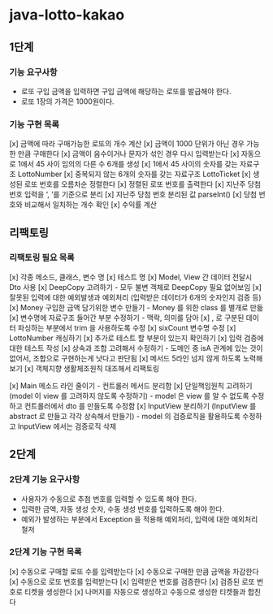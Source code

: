 # java-lotto-kakao

## 1단계

### 기능 요구사항

- 로또 구입 금액을 입력하면 구입 금액에 해당하는 로또를 발급해야 한다.
- 로또 1장의 가격은 1000원이다.

### 기능 구현 목록

[x] 금액에 따라 구매가능한 로또의 개수 계산
[x] 금액이 1000 단위가 아닌 경우 가능한 만큼 구매한다
[x] 금액이 음수이거나 문자가 섞인 경우 다시 입력받는다
[x] 자동으로 1에서 45 사이 임의의 다른 수 6개를 생성
[x] 1에서 45 사이의 숫자를 갖는 자료구조 LottoNumber
[x] 중복되지 않는 6개의 숫자를 갖는 자료구조 LottoTicket
[x] 생성된 로또 번호를 오름차순 정렬한다
[x] 정렬된 로또 번호를 출력한다
[x] 지난주 당첨 번호 입력을 ‘, ’를 기준으로 분리
[x] 지난주 당첨 번호 분리된 값 parseInt()
[x] 당첨 번호와 비교해서 일치하는 개수 확인
[x] 수익률 계산


## 리팩토링

### 리팩토링 필요 목록
[x] 각종 메소드, 클래스, 변수 명
[x] 테스트 명
[x] Model, View 간 데이터 전달시 Dto 사용
[x] DeepCopy 고려하기 - 모두 불변 객체로 DeepCopy 필요 없어보임 
[x] 잘못된 입력에 대한 예외발생과 예외처리 (입력받은 데이터가 6개의 숫자인지 검증 등)
[x] Money 구입한 금액 담기위한 변수 만들기 - Money 를 위한 class 를 별개로 만듦
[x] 변수명에 자료구조 들어간 부분 수정하기 - 맥락, 의미를 담아
[x] , 로 구분된 데이터 파싱하는 부분에서 trim 을 사용하도록 수정
[x] sixCount 변수명 수정
[x] LottoNumber 캐싱하기
[x] 추가로 테스트 할 부분이 있는지 확인하기
[x] 입력 검증에 대한 테스트 작성
[x] 상속과 조합 고려해서 수정하기 - 도메인 중 isA 관계에 있는 것이 없어서, 조합으로 구현하는게 낫다고 판단됨
[x] 메서드 5라인 넘지 않게 하도록 노력해보기
[x] 객체지향 생활체조원칙 대조해서 리팩토링

[x] Main 메소드 라인 줄이기 - 컨트롤러 메서드 분리함
[x] 단일책임원칙 고려하기 (model 이 view 를 고려하지 않도록 수정하기) - model 은 view 를 알 수 없도록 수정하고 컨트롤러에서 dto 를 만들도록 수정함
[x] InputView 분리하기 (InputView 를 abstract 로 만들고 각각 상속해서 만들기) - model 의 검증로직을 활용하도록 수정하고 InputView 에서는 검증로직 삭제 


## 2단계

### 2단계 기능 요구사항
- 사용자가 수동으로 추첨 번호를 입력할 수 있도록 해야 한다.
- 입력한 금액, 자동 생성 숫자, 수동 생성 번호를 입력하도록 해야 한다.
- 예외가 발생하는 부분에서 Exception 을 적용해 예외처리, 입력에 대한 예외처리 철저

### 2단계 기능 구현 목록
[x] 수동으로 구매할 로또 수를 입력받는다
[x] 수동으로 구매한 만큼 금액을 차감한다
[x] 수동으로 로또 번호를 입력받는다
[x] 입력받은 번호를 검증한다
[x] 검증된 로또 번호로 티켓을 생성한다
[x] 나머지를 자동으로 생성하고 수동으로 생성한 티켓들과 합친다